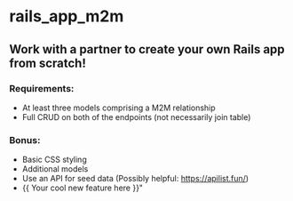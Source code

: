 # rails_app_m2m


## Work with a partner to create your own Rails app from scratch! 

### Requirements:
- At least three models comprising a M2M relationship
- Full CRUD on both of the endpoints (not necessarily join table)

### Bonus:
- Basic CSS styling
- Additional models
- Use an API for seed data (Possibly helpful:  https://apilist.fun/)
- {{ Your cool new feature here }}"
